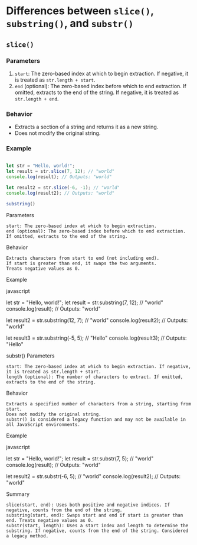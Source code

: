 # Differences between `slice()`, `substring()`, and `substr()`

## `slice()`

### Parameters
1. `start`: The zero-based index at which to begin extraction. If negative, it is treated as `str.length + start`.
2. `end` (optional): The zero-based index before which to end extraction. If omitted, extracts to the end of the string. If negative, it is treated as `str.length + end`.

### Behavior
- Extracts a section of a string and returns it as a new string.
- Does not modify the original string.

### Example
```javascript

let str = "Hello, world!";
let result = str.slice(7, 12); // "world"
console.log(result); // Outputs: "world"

let result2 = str.slice(-6, -1); // "world"
console.log(result2); // Outputs: "world"

substring()
```
Parameters

    start: The zero-based index at which to begin extraction.
    end (optional): The zero-based index before which to end extraction. If omitted, extracts to the end of the string.

Behavior

    Extracts characters from start to end (not including end).
    If start is greater than end, it swaps the two arguments.
    Treats negative values as 0.

Example

javascript

let str = "Hello, world!";
let result = str.substring(7, 12); // "world"
console.log(result); // Outputs: "world"

let result2 = str.substring(12, 7); // "world"
console.log(result2); // Outputs: "world"

let result3 = str.substring(-5, 5); // "Hello"
console.log(result3); // Outputs: "Hello"

substr()
Parameters

    start: The zero-based index at which to begin extraction. If negative, it is treated as str.length + start.
    length (optional): The number of characters to extract. If omitted, extracts to the end of the string.

Behavior

    Extracts a specified number of characters from a string, starting from start.
    Does not modify the original string.
    substr() is considered a legacy function and may not be available in all JavaScript environments.

Example

javascript

let str = "Hello, world!";
let result = str.substr(7, 5); // "world"
console.log(result); // Outputs: "world"

let result2 = str.substr(-6, 5); // "world"
console.log(result2); // Outputs: "world"

Summary

    slice(start, end): Uses both positive and negative indices. If negative, counts from the end of the string.
    substring(start, end): Swaps start and end if start is greater than end. Treats negative values as 0.
    substr(start, length): Uses a start index and length to determine the substring. If negative, counts from the end of the string. Considered a legacy method.